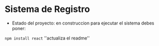 <h1>Sistema de Registro</h1>

- Estado del proyecto: en construccion
para ejecutar el sistema debes poner:

````npm install react````
''actualiza el readme''
